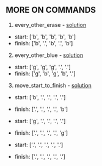 ## MORE ON COMMANDS

1. every_other_erase - [solution](/challenges/solutions/every_other_erase.js)

  * start:  ['b', 'b', 'b', 'b', 'b']
  * finish: ['b', '.', 'b', '.', 'b']

2. every_other_blue - [solution](/challenges/solutions/every_other_blue.js)

  * start:  ['g', 'g', 'g', '.', '.']
  * finish: ['g', 'b', 'g', 'b', '.']

3. move_start_to_finish - [solution](/challenges/solutions/move_start_to_finish.js)

  * start:  ['b', '.', '.', '.', '.']
  * finish: ['.', '.', '.', '.', 'b']

  * start:  ['g', '.', '.', '.', '.']
  * finish: ['.', '.', '.', '.', 'g']

  * start:  ['.', '.', '.', '.', '.']
  * finish: ['.', '.', '.', '.', '.']
